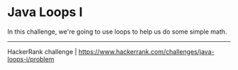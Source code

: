 # Java Loops I

In this challenge, we're going to use loops to help us do some simple math.

---

HackerRank challenge | https://www.hackerrank.com/challenges/java-loops-i/problem
